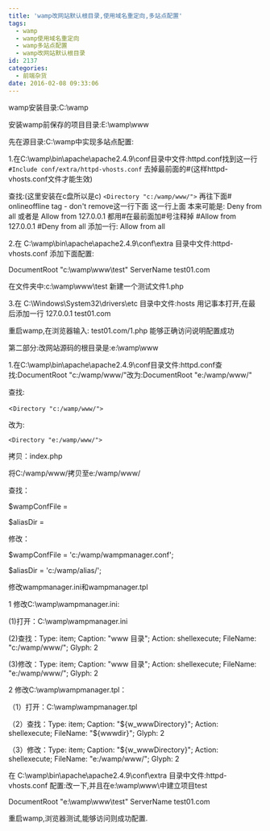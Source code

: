 ```yaml
---
title: 'wamp改网站默认根目录,使用域名重定向,多站点配置'
tags:
  - wamp
  - wamp使用域名重定向
  - wamp多站点配置
  - wamp改网站默认根目录
id: 2137
categories:
  - 前端杂货
date: 2016-02-08 09:33:06
---
```


wamp安装目录:C:\wamp

安装wamp前保存的项目目录:E:\wamp\www

先在源目录:C:\wamp中实现多站点配置:

1.在C:\wamp\bin\apache\apache2.4.9\conf目录中文件:httpd.conf找到这一行`#Include conf/extra/httpd-vhosts.conf`
去掉最前面的#(这样httpd-vhosts.conf文件才能生效)

查找:(这里安装在c盘所以是c)
`<Directory "c:/wamp/www/">`
再往下面# onlineoffline tag - don't remove这一行下面
这一行上面
本来可能是:
Deny from all
或者是
Allow from 127.0.0.1
都用#在最前面加#号注释掉
#Allow from 127.0.0.1
#Deny from all
添加一行:
Allow from all

2.在
C:\wamp\bin\apache\apache2.4.9\conf\extra
目录中文件:httpd-vhosts.conf
添加下面配置:

DocumentRoot "c:\wamp\www\test"
ServerName test01.com

在文件夹中:c:\wamp\www\test
新建一个测试文件1.php

3.在
C:\Windows\System32\drivers\etc
目录中文件:hosts
用记事本打开,在最后添加一行
127.0.0.1 test01.com

重启wamp,在浏览器输入:
test01.com/1.php
能够正确访问说明配置成功

第二部分:改网站源码的根目录是:e:\wamp\www

1.在C:\wamp\bin\apache\apache2.4.9\conf目录文件:httpd.conf查找:DocumentRoot "c:/wamp/www/"改为:DocumentRoot "e:/wamp/www/"

查找:

<`Directory "c:/wamp/www/">`

改为:

`<Directory "e:/wamp/www/">`

拷贝：index.php

将C:/wamp/www/拷贝至e:/wamp/www/

查找：

$wampConfFile =

$aliasDir =

修改：

$wampConfFile = 'c:/wamp/wampmanager.conf';

$aliasDir = 'c:/wamp/alias/';

修改wampmanager.ini和wampmanager.tpl

1 修改C:\wamp\wampmanager.ini:

(1)打开：C:\wamp\wampmanager.ini

(2)查找：Type: item; Caption: "www 目录"; Action: shellexecute; FileName: "c:/wamp/www/"; Glyph: 2

(3)修改：Type: item; Caption: "www 目录"; Action: shellexecute; FileName: "e:/wamp/www/"; Glyph: 2

2 修改C:\wamp\wampmanager.tpl：

（1）打开：C:\wamp\wampmanager.tpl

（2）查找：Type: item; Caption: "${w_wwwDirectory}"; Action: shellexecute; FileName: "${wwwdir}"; Glyph: 2

（3）修改：Type: item; Caption: "${w_wwwDirectory}"; Action: shellexecute; FileName: "e:/wamp/www/"; Glyph: 2

在
C:\wamp\bin\apache\apache2.4.9\conf\extra
目录中文件:httpd-vhosts.conf
配置:改一下,并且在e:\wamp\www\中建立项目test

DocumentRoot "e:\wamp\www\test"
ServerName test01.com

重启wamp,浏览器测试,能够访问则成功配置.